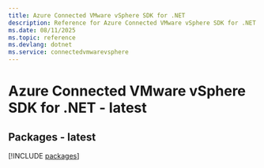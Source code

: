 ```yaml
---
title: Azure Connected VMware vSphere SDK for .NET
description: Reference for Azure Connected VMware vSphere SDK for .NET
ms.date: 08/11/2025
ms.topic: reference
ms.devlang: dotnet
ms.service: connectedvmwarevsphere
---
```

# Azure Connected VMware vSphere SDK for .NET - latest
## Packages - latest
[!INCLUDE [packages](connected-vmware-vsphere-index.md)]